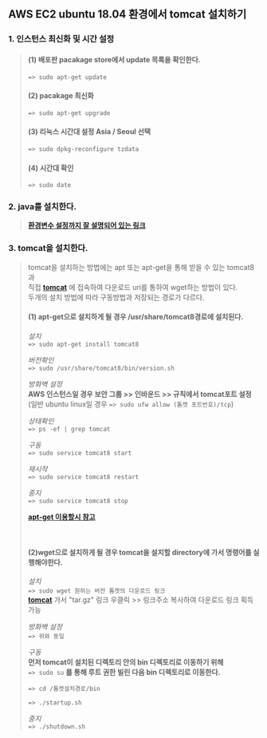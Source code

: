 ## AWS EC2 ubuntu 18.04 환경에서 tomcat 설치하기

### 1. 인스턴스 최신화 및 시간  설정
> #### (1) 배포판 pacakage store에서 update 목록을 확인한다.    
> ```=> sudo apt-get update```    
> 
> #### (2) pacakage 최신화   
> ```=> sudo apt-get upgrade```    
>    
> #### (3) 리눅스 시간대 설정 Asia / Seoul 선택        
> ```=> sudo dpkg-reconfigure tzdata ```   
> 
> #### (4) 시간대 확인    
> ```=> sudo date ```   

### 2. java를 설치한다.
> **[환경변수 설정까지 잘 설명되어 있는 링크](https://all-record.tistory.com/181?category=733055)**     
> 


### 3. tomcat을 설치한다.
> tomcat을 설치하는 방법에는 apt 또는 apt-get을 통해 받을 수 있는 tomcat8과      
> 직접 **[tomcat](https://tomcat.apache.org/)** 에 접속하여 다운로드 uri를 통하여 wget하는 방법이 있다.   
> 두개의 설치 방법에 따라 구동방법과 저장되는 경로가 다르다.
> 
> #### (1) apt-get으로 설치하게 될 경우 /usr/share/tomcat8경로에 설치된다.     
> *설치*   
> ```=> sudo apt-get install tomcat8```  
> 
> *버전확인*   
> ```=> sudo /usr/share/tomcat8/bin/version.sh```    
> 
> *방화벽 설정*   
> **AWS 인스턴스일 경우 보안 그룹 >> 인바운드 >> 규칙에서 tomcat포트 설정**    
> (일반 ubuntu linux일 경우 ```=> sudo ufw allow (톰캣 포트번호)/tcp```)     
> 
> *상태확인*   
> ```=> ps -ef | grep tomcat```    
> 
> *구동*   
> ```=> sudo service tomcat8 start```     
> 
> *재시작*    
> ```=> sudo service tomcat8 restart```   
> 
> *중지*   
> ```=> sudo service tomcat8 stop```    
> 
> **[apt-get 이용할시 참고](https://all-record.tistory.com/182)**     
> 
> <br>
> 
> #### (2)wget으로 설치하게 될 경우 tomcat을 설치할 directory에 가서 명령어를 실행해야한다.    
> 
> *설치*    
> ```=> sudo wget 원하는 버전 톰캣의 다운로드 링크```     
> **[tomcat](https://tomcat.apache.org/)** 가서 "tar.gz" 링크 우클릭 >> 링크주소 복사하여 다운로드 링크 획득 가능    
> 
> *방화벽 설정*     
> ```=> 위와 동일```  
> 
> *구동*     
> **먼저 tomcat이 설치된 디렉토리 안의 bin 디렉토리로 이동하기 위해**    
> ```=> sudo su``` **를 통해 루트 권한 빌린 다음 bin 디렉토리로 이동한다.**     
> 
> ```=> cd /톰캣설치경로/bin```     
> 
> ```=> ./startup.sh```     
> 
> *중지*    
> ```=> ./shutdown.sh```
>
